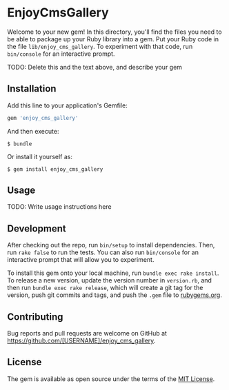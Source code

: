 # EnjoyCmsGallery

Welcome to your new gem! In this directory, you'll find the files you need to be able to package up your Ruby library into a gem. Put your Ruby code in the file `lib/enjoy_cms_gallery`. To experiment with that code, run `bin/console` for an interactive prompt.

TODO: Delete this and the text above, and describe your gem

## Installation

Add this line to your application's Gemfile:

```ruby
gem 'enjoy_cms_gallery'
```

And then execute:

    $ bundle

Or install it yourself as:

    $ gem install enjoy_cms_gallery

## Usage

TODO: Write usage instructions here

## Development

After checking out the repo, run `bin/setup` to install dependencies. Then, run `rake false` to run the tests. You can also run `bin/console` for an interactive prompt that will allow you to experiment.

To install this gem onto your local machine, run `bundle exec rake install`. To release a new version, update the version number in `version.rb`, and then run `bundle exec rake release`, which will create a git tag for the version, push git commits and tags, and push the `.gem` file to [rubygems.org](https://rubygems.org).

## Contributing

Bug reports and pull requests are welcome on GitHub at https://github.com/[USERNAME]/enjoy_cms_gallery.


## License

The gem is available as open source under the terms of the [MIT License](http://opensource.org/licenses/MIT).

